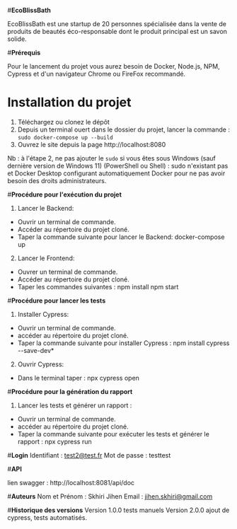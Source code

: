 #**EcoBlissBath**

EcoBlissBath est une startup de 20 personnes spécialisée dans la vente de produits de beautés éco-responsable dont le produit principal est un savon solide.

#**Prérequis**

Pour le lancement du projet vous aurez besoin de Docker, Node.js, NPM, Cypress et d'un navigateur Chrome ou FireFox recommandé.


# Installation du projet
1. Téléchargez ou clonez le dépôt
2. Depuis un terminal ouert dans le dossier du projet, lancer la commande : `sudo docker-compose up --build`
3. Ouvrez le site depuis la page http://localhost:8080 

Nb : à l'étape 2, ne pas ajouter le `sudo` si vous êtes sous Windows (sauf dernière version de Windows 11) (PowerShell ou Shell) : sudo n'existant pas et Docker Desktop configurant automatiquement Docker pour ne pas avoir besoin des droits administrateurs.

#**Procédure pour l'exécution du projet**

1. Lancer le Backend:
- Ouvrir un terminal de commande.
- Accéder au répertoire du projet cloné.
- Taper la commande suivante pour lancer le Backend: docker-compose up

2. Lancer le Frontend:
- Ouvrer un terminal de commande.
- Accéder au répertoire du projet cloné.
- Taper les commandes suivantes : npm install  npm start  

#**Procédure pour lancer les tests**

1. Installer Cypress:
- Ouvrir un terminal de commande.
- accéder au répertoire du projet cloné.
- Taper la commande suivante pour installer Cypress : npm install cypress --save-dev*

2. Ouvrir Cypress:
- Dans le terminal taper : npx cypress open

#**Procédure pour la génération du rapport**

1. Lancer les tests et générer un rapport :
-  Ouvrir un terminal de commande.
- accéder au répertoire du projet cloné.
- Taper la commande suivante pour exécuter les tests et générer le rapport : npx cypress run

#**Login**
Identifiant : test2@test.fr
Mot de passe : testtest

#**API**

lien swagger : http://localhost:8081/api/doc

#**Auteurs**
Nom et Prénom : Skhiri Jihen
Email : jihen.skhiri@gmail.com

#**Historique des versions**
Version 1.0.0 tests manuels 
Version 2.0.0 ajout de cypress, tests automatisés.

